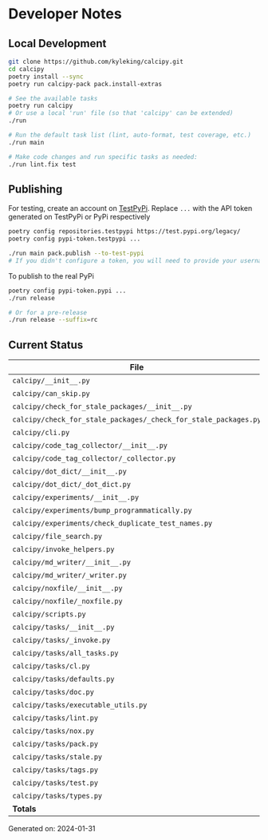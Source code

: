 # Developer Notes

## Local Development

```sh
git clone https://github.com/kyleking/calcipy.git
cd calcipy
poetry install --sync
poetry run calcipy-pack pack.install-extras

# See the available tasks
poetry run calcipy
# Or use a local 'run' file (so that 'calcipy' can be extended)
./run

# Run the default task list (lint, auto-format, test coverage, etc.)
./run main

# Make code changes and run specific tasks as needed:
./run lint.fix test
```

## Publishing

For testing, create an account on [TestPyPi](https://test.pypi.org/legacy/). Replace `...` with the API token generated on TestPyPi or PyPi respectively

```sh
poetry config repositories.testpypi https://test.pypi.org/legacy/
poetry config pypi-token.testpypi ...

./run main pack.publish --to-test-pypi
# If you didn't configure a token, you will need to provide your username and password to publish
```

To publish to the real PyPi

```sh
poetry config pypi-token.pypi ...
./run release

# Or for a pre-release
./run release --suffix=rc
```

## Current Status

<!-- {cts} COVERAGE -->
| File                                                            |   Statements |   Missing |   Excluded | Coverage   |
|-----------------------------------------------------------------|--------------|-----------|------------|------------|
| `calcipy/__init__.py`                                           |           17 |         0 |         17 | 100.0%     |
| `calcipy/can_skip.py`                                           |           17 |         1 |          0 | 89.3%      |
| `calcipy/check_for_stale_packages/__init__.py`                  |            4 |         2 |          0 | 50.0%      |
| `calcipy/check_for_stale_packages/_check_for_stale_packages.py` |          117 |         8 |          3 | 87.2%      |
| `calcipy/cli.py`                                                |           37 |         1 |         36 | 93.3%      |
| `calcipy/code_tag_collector/__init__.py`                        |            4 |         2 |          0 | 50.0%      |
| `calcipy/code_tag_collector/_collector.py`                      |          143 |         2 |          0 | 94.0%      |
| `calcipy/dot_dict/__init__.py`                                  |            4 |         2 |          0 | 50.0%      |
| `calcipy/dot_dict/_dot_dict.py`                                 |            8 |         0 |          0 | 100.0%     |
| `calcipy/experiments/__init__.py`                               |            0 |         0 |          0 | 100.0%     |
| `calcipy/experiments/bump_programmatically.py`                  |           24 |        16 |          0 | 33.3%      |
| `calcipy/experiments/check_duplicate_test_names.py`             |           36 |         0 |          2 | 95.0%      |
| `calcipy/file_search.py`                                        |           38 |         0 |          2 | 91.8%      |
| `calcipy/invoke_helpers.py`                                     |           30 |         2 |          0 | 81.8%      |
| `calcipy/md_writer/__init__.py`                                 |            4 |         2 |          0 | 50.0%      |
| `calcipy/md_writer/_writer.py`                                  |           95 |         6 |          0 | 88.9%      |
| `calcipy/noxfile/__init__.py`                                   |            4 |         2 |          0 | 50.0%      |
| `calcipy/noxfile/_noxfile.py`                                   |           48 |         2 |         32 | 83.8%      |
| `calcipy/scripts.py`                                            |            5 |         0 |         35 | 100.0%     |
| `calcipy/tasks/__init__.py`                                     |            0 |         0 |          0 | 100.0%     |
| `calcipy/tasks/_invoke.py`                                      |           37 |         0 |         45 | 97.7%      |
| `calcipy/tasks/all_tasks.py`                                    |           48 |         0 |          0 | 95.5%      |
| `calcipy/tasks/cl.py`                                           |           28 |         5 |          0 | 75.0%      |
| `calcipy/tasks/defaults.py`                                     |           20 |         0 |          0 | 89.3%      |
| `calcipy/tasks/doc.py`                                          |           45 |         0 |          8 | 90.5%      |
| `calcipy/tasks/executable_utils.py`                             |           28 |         0 |          0 | 87.5%      |
| `calcipy/tasks/lint.py`                                         |           58 |         1 |          0 | 84.1%      |
| `calcipy/tasks/nox.py`                                          |            8 |         0 |          0 | 100.0%     |
| `calcipy/tasks/pack.py`                                         |           42 |        10 |          0 | 65.6%      |
| `calcipy/tasks/stale.py`                                        |            9 |         1 |          0 | 90.9%      |
| `calcipy/tasks/tags.py`                                         |           18 |         1 |          0 | 91.7%      |
| `calcipy/tasks/test.py`                                         |           45 |         1 |          2 | 89.2%      |
| `calcipy/tasks/types.py`                                        |           17 |         0 |          0 | 91.3%      |
| **Totals**                                                      |         1038 |        67 |        182 | 87.2%      |

Generated on: 2024-01-31
<!-- {cte} -->
